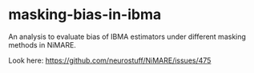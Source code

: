 # masking-bias-in-ibma
An analysis to evaluate bias of IBMA estimators under different masking methods in NiMARE.

Look here: https://github.com/neurostuff/NiMARE/issues/475

